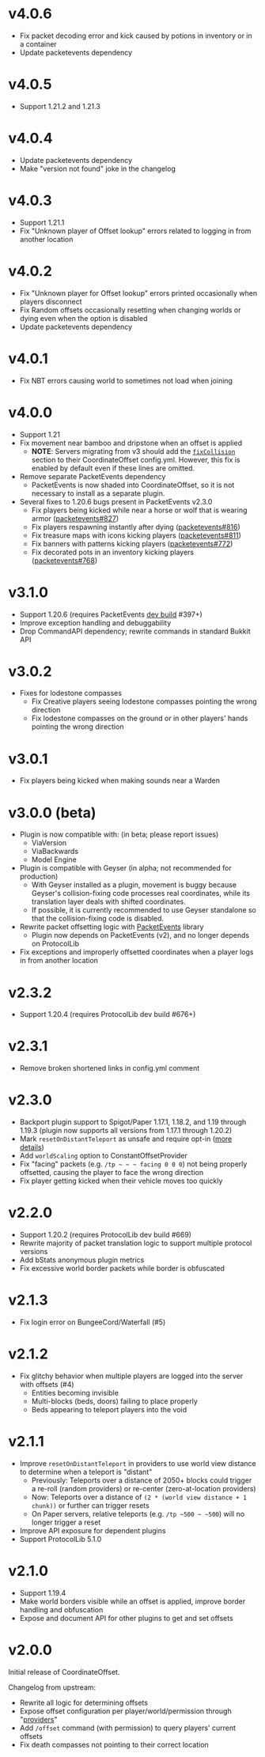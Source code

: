 # v4.0.6
- Fix packet decoding error and kick caused by potions in inventory or in a container
- Update packetevents dependency

# v4.0.5
- Support 1.21.2 and 1.21.3

# v4.0.4
- Update packetevents dependency
- Make "version not found" joke in the changelog

# v4.0.3
- Support 1.21.1
- Fix "Unknown player of Offset lookup" errors related to logging in from another location

# v4.0.2
- Fix "Unknown player for Offset lookup" errors printed occasionally when players disconnect
- Fix Random offsets occasionally resetting when changing worlds or dying even when the option is disabled
- Update packetevents dependency

# v4.0.1
- Fix NBT errors causing world to sometimes not load when joining

# v4.0.0
- Support 1.21
- Fix movement near bamboo and dripstone when an offset is applied
    - **NOTE**: Servers migrating from v3 should add the [`fixCollision`](https://github.com/joshuaprince/CoordinateOffset/commit/226586c8412c142bc1b6c0a254013533526fc4f7#diff-58cdd3d308ccba6c594e040ff9c065bb11eeb6e30f35ba87694ea45d5ae6096c)
      section to their CoordinateOffset config.yml. However, this fix is enabled by default even if these lines are
      omitted.
- Remove separate PacketEvents dependency
    - PacketEvents is now shaded into CoordinateOffset, so it is not necessary to install as a separate plugin.
- Several fixes to 1.20.6 bugs present in PacketEvents v2.3.0
    - Fix players being kicked while near a horse or wolf that is wearing armor ([packetevents#827](https://github.com/retrooper/packetevents/pull/827))
    - Fix players respawning instantly after dying ([packetevents#816](https://github.com/retrooper/packetevents/issues/816))
    - Fix treasure maps with icons kicking players ([packetevents#811](https://github.com/retrooper/packetevents/issues/810))
    - Fix banners with patterns kicking players ([packetevents#772](https://github.com/retrooper/packetevents/issues/772))
    - Fix decorated pots in an inventory kicking players ([packetevents#768](https://github.com/retrooper/packetevents/issues/768))

# v3.1.0
- Support 1.20.6 (requires PacketEvents [dev build](https://ci.codemc.io/job/retrooper/job/packetevents/) #397+)
- Improve exception handling and debuggability
- Drop CommandAPI dependency; rewrite commands in standard Bukkit API

# v3.0.2
- Fixes for lodestone compasses
    - Fix Creative players seeing lodestone compasses pointing the wrong direction
    - Fix lodestone compasses on the ground or in other players' hands pointing the wrong direction

# v3.0.1
- Fix players being kicked when making sounds near a Warden

# v3.0.0 (beta)
- Plugin is now compatible with: (in beta; please report issues)
    - ViaVersion
    - ViaBackwards
    - Model Engine
- Plugin is compatible with Geyser (in alpha; not recommended for production)
    - With Geyser installed as a plugin, movement is buggy because Geyser's collision-fixing code processes real
      coordinates, while its translation layer deals with shifted coordinates.
    - If possible, it is currently recommended to use Geyser standalone so that the collision-fixing code is disabled.
- Rewrite packet offsetting logic with [PacketEvents](https://github.com/retrooper/packetevents) library
    - Plugin now depends on PacketEvents (v2), and no longer depends on ProtocolLib
- Fix exceptions and improperly offsetted coordinates when a player logs in from another location

# v2.3.2
- Support 1.20.4 (requires ProtocolLib dev build #676+)

# v2.3.1
- Remove broken shortened links in config.yml comment

# v2.3.0
- Backport plugin support to Spigot/Paper 1.17.1, 1.18.2, and 1.19 through 1.19.3 (plugin now supports all versions from 1.17.1 through 1.20.2)
- Mark `resetOnDistantTeleport` as unsafe and require opt-in ([more details](https://github.com/joshuaprince/CoordinateOffset/wiki/resetOnDistantTeleport))
- Add `worldScaling` option to ConstantOffsetProvider
- Fix "facing" packets (e.g. `/tp ~ ~ ~ facing 0 0 0`) not being properly offsetted, causing the player to face the wrong direction
- Fix player getting kicked when their vehicle moves too quickly

# v2.2.0
- Support 1.20.2 (requires ProtocolLib dev build #669)
- Rewrite majority of packet translation logic to support multiple protocol versions
- Add bStats anonymous plugin metrics
- Fix excessive world border packets while border is obfuscated

# v2.1.3
- Fix login error on BungeeCord/Waterfall (#5)

# v2.1.2
- Fix glitchy behavior when multiple players are logged into the server with offsets (#4)
    - Entities becoming invisible
    - Multi-blocks (beds, doors) failing to place properly
    - Beds appearing to teleport players into the void

# v2.1.1
* Improve `resetOnDistantTeleport` in providers to use world view distance to determine when a teleport is "distant"
    * Previously: Teleports over a distance of 2050+ blocks could trigger a re-roll (random providers) or re-center (zero-at-location providers)
    * Now: Teleports over a distance of `(2 * (world view distance + 1 chunk))` or further can trigger resets
    * On Paper servers, relative teleports (e.g. `/tp ~500 ~ ~500`) will no longer trigger a reset
* Improve API exposure for dependent plugins
* Support ProtocolLib 5.1.0

# v2.1.0
- Support 1.19.4
- Make world borders visible while an offset is applied, improve border handling and obfuscation
- Expose and document API for other plugins to get and set offsets

# v2.0.0
Initial release of CoordinateOffset.

Changelog from upstream:

- Rewrite all logic for determining offsets
- Expose offset configuration per player/world/permission through "[providers](https://github.com/joshuaprince/CoordinateOffset/wiki/Configuration-Guide)"
- Add `/offset` command (with permission) to query players' current offsets
- Fix death compasses not pointing to their correct location
